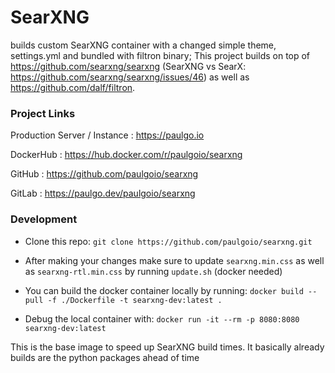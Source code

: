 # SearXNG

builds custom SearXNG container with a changed simple theme, settings.yml and bundled with filtron binary; This project builds on top of https://github.com/searxng/searxng (SearXNG vs SearX: https://github.com/searxng/searxng/issues/46) as well as https://github.com/dalf/filtron.



### Project Links

Production Server / Instance : https://paulgo.io

DockerHub : https://hub.docker.com/r/paulgoio/searxng

GitHub : https://github.com/paulgoio/searxng

GitLab : https://paulgo.dev/paulgoio/searxng



### Development

* Clone this repo: ```git clone https://github.com/paulgoio/searxng.git```

* After making your changes make sure to update `searxng.min.css` as well as `searxng-rtl.min.css` by running `update.sh` (docker needed)

* You can build the docker container locally by running: ```docker build --pull -f ./Dockerfile -t searxng-dev:latest .```

* Debug the local container with: ```docker run -it --rm -p 8080:8080 searxng-dev:latest```



This is the base image to speed up SearXNG build times. It basically already builds are the python packages ahead of time

